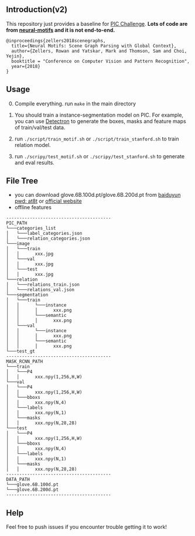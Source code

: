 ## Introduction(v2) ##

This repository just provides a baseline for [PIC Challenge](http://www.picdataset.com/challenge/index/). **Lots of code are from [neural-motifs](https://github.com/rowanz/neural-motifs) and it is not end-to-end.**

```
@inproceedings{zellers2018scenegraphs,
  title={Neural Motifs: Scene Graph Parsing with Global Context},
  author={Zellers, Rowan and Yatskar, Mark and Thomson, Sam and Choi, Yejin},
  booktitle = "Conference on Computer Vision and Pattern Recognition",  
  year={2018}
}
```

## Usage ##

0. Compile everything. run `make` in the main directory

1. You should train a instance-segmentation model on PIC. For example, you can use [Detectron](https://github.com/facebookresearch/Detectron) to generate the boxes, masks and feature maps of train/val/test data.

2. run `./script/train_motif.sh` or `./script/train_stanford.sh` to train relation model.

3. run `./scripy/test_motif.sh` or `./scripy/test_stanford.sh` to generate and eval results.

## File Tree ##

- you can download glove.6B.100d.pt/glove.6B.200d.pt from [baiduyun pwd: at8t](https://pan.baidu.com/s/1wAWUpvmSQ9PV44uDJbUqZQ) or [official website](https://nlp.stanford.edu/data/)
- offline features

```
----------------------------------------
PIC_PATH
└───categories_list
│   └───label_categories.json 
│   └───relation_categories.json
└───image
│   └───train
│   │      xxx.jpg
│   └───val
│   │      xxx.jpg
│   └───test
│   │      xxx.jpg
└───relation
│   └───relations_train.json 
│   └───relations_val.json
└───segmentation
│   └───train
│   │      └───instance
│   │      │      xxx.png
│   │      └───semantic
│   │      │      xxx.png
│   └───val
│   │      └───instance
│   │      │      xxx.png
│   │      └───semantic
│   │      │      xxx.png
└───test_gt
----------------------------------------
MASK_RCNN_PATH
└───train
│   └───P4
│   │      xxx.npy(1,256,H,W)
└───val
│   └───P4
│   │      xxx.npy(1,256,H,W)
│   └───bboxs
│   │      xxx.npy(N,4)
│   └───labels
│   │      xxx.npy(N,1)
│   └───masks
│   │      xxx.npy(N,28,28)
└───test
│   └───P4
│   │      xxx.npy(1,256,H,W)
│   └───bboxs
│   │      xxx.npy(N,4)
│   └───labels
│   │      xxx.npy(N,1)
│   └───masks
│   │      xxx.npy(N,28,28)
----------------------------------------
DATA_PATH
└───glove.6B.100d.pt
└───glove.6B.200d.pt
----------------------------------------
```

## Help ##
Feel free to push issues if you encounter trouble getting it to work!
